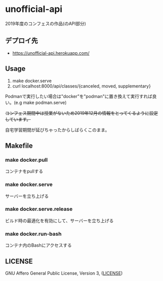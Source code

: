 # unofficial-api

2019年度のコンフェスの作品(のAPI部分)

## デプロイ先

* https://unofficial-api.herokuapp.com/

## Usage

1. make docker.serve
2. curl localhost:8000/api/classes/{canceled, moved, supplementary}

Podmanで実行したい場合は"docker"を"podman"に置き換えて実行すれば良い。(e.g make podman.serve)

~~コンフェス期間中は授業がないため2019年12月の情報をとってくるように設定しています。~~

自宅学習期間が延びちゃったからしばらくこのまま。

## Makefile

### make docker.pull

コンテナをpullする

### make docker.serve

サーバーを立ち上げる

### make docker.serve.release

ビルド時の最適化を有効にして、サーバーを立ち上げる

### make docker.run-bash

コンテナ内のBashにアクセスする

## LICENSE

GNU Affero General Public License, Version 3, ([LICENSE](./LICENSE))
